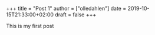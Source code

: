 +++
title = "Post 1"
author = ["olledahlen"]
date = 2019-10-15T21:33:00+02:00
draft = false
+++

This is my first post
